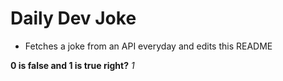 
# Daily Dev Joke

- Fetches a joke from an API everyday and edits this README

**0 is false and 1 is true right?**
*1*